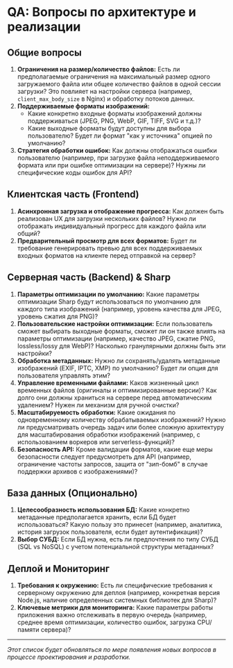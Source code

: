 # QA: Вопросы по архитектуре и реализации

## Общие вопросы
1.  **Ограничения на размер/количество файлов:** Есть ли предполагаемые ограничения на максимальный размер одного загружаемого файла или общее количество файлов в одной сессии загрузки? Это повлияет на настройки сервера (например, `client_max_body_size` в Nginx) и обработку потоков данных.
2.  **Поддерживаемые форматы изображений:**
    *   Какие конкретно входные форматы изображений должны поддерживаться (JPEG, PNG, WebP, GIF, TIFF, SVG и т.д.)?
    *   Какие выходные форматы будут доступны для выбора пользователю? Будет ли формат "как у источника" опцией по умолчанию?
3.  **Стратегия обработки ошибок:** Как должны отображаться ошибки пользователю (например, при загрузке файла неподдерживаемого формата или при ошибке оптимизации на сервере)? Нужны ли специфические коды ошибок для API?

## Клиентская часть (Frontend)
1.  **Асинхронная загрузка и отображение прогресса:** Как должен быть реализован UX для загрузки нескольких файлов? Нужно ли отображать индивидуальный прогресс для каждого файла или общий?
2.  **Предварительный просмотр для всех форматов:** Будет ли требование генерировать превью для всех поддерживаемых входных форматов на клиенте перед отправкой на сервер?

## Серверная часть (Backend) & Sharp
1.  **Параметры оптимизации по умолчанию:** Какие параметры оптимизации Sharp будут использоваться по умолчанию для каждого типа изображений (например, уровень качества для JPEG, уровень сжатия для PNG)?
2.  **Пользовательские настройки оптимизации:** Если пользователь сможет выбирать выходные форматы, сможет ли он также влиять на параметры оптимизации (например, качество JPEG, сжатие PNG, lossless/lossy для WebP)? Насколько гранулярными должны быть эти настройки?
3.  **Обработка метаданных:** Нужно ли сохранять/удалять метаданные изображений (EXIF, IPTC, XMP) по умолчанию? Будет ли опция для пользователя управлять этим?
4.  **Управление временными файлами:** Каков жизненный цикл временных файлов (оригиналы и оптимизированные версии)? Как долго они должны храниться на сервере перед автоматическим удалением? Нужен ли механизм для ручной очистки?
5.  **Масштабируемость обработки:** Какие ожидания по одновременному количеству обрабатываемых изображений? Нужно ли предусматривать очередь задач или более сложную архитектуру для масштабирования обработки изображений (например, с использованием воркеров или serverless-функций)?
6.  **Безопасность API:** Кроме валидации форматов, какие еще меры безопасности следует предусмотреть для API (например, ограничение частоты запросов, защита от "зип-бомб" в случае поддержки архивов с изображениями)?

## База данных (Опционально)
1.  **Целесообразность использования БД:** Какие конкретно метаданные предполагается хранить, если БД будет использоваться? Какую пользу это принесет (например, аналитика, история загрузок пользователя, если будет аутентификация)?
2.  **Выбор СУБД:** Если БД нужна, есть ли предпочтения по типу СУБД (SQL vs NoSQL) с учетом потенциальной структуры метаданных?

## Деплой и Мониторинг
1.  **Требования к окружению:** Есть ли специфические требования к серверному окружению для деплоя (например, конкретная версия Node.js, наличие определенных системных библиотек для Sharp)?
2.  **Ключевые метрики для мониторинга:** Какие параметры работы приложения важно отслеживать в первую очередь (например, среднее время оптимизации, количество ошибок, загрузка CPU/памяти сервера)?

---
*Этот список будет обновляться по мере появления новых вопросов в процессе проектирования и разработки.* 